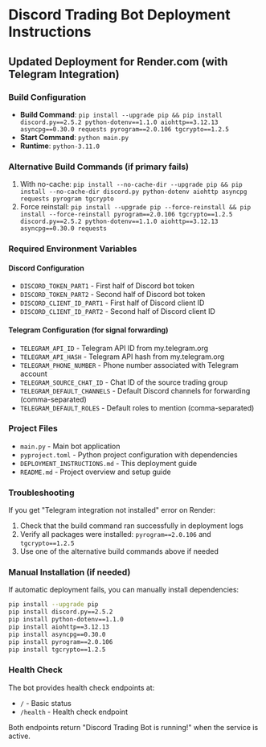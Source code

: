 # Discord Trading Bot Deployment Instructions

## Updated Deployment for Render.com (with Telegram Integration)

### Build Configuration
- **Build Command**: `pip install --upgrade pip && pip install discord.py==2.5.2 python-dotenv==1.1.0 aiohttp==3.12.13 asyncpg==0.30.0 requests pyrogram==2.0.106 tgcrypto==1.2.5`
- **Start Command**: `python main.py`
- **Runtime**: `python-3.11.0`

### Alternative Build Commands (if primary fails)
1. With no-cache: `pip install --no-cache-dir --upgrade pip && pip install --no-cache-dir discord.py python-dotenv aiohttp asyncpg requests pyrogram tgcrypto`
2. Force reinstall: `pip install --upgrade pip --force-reinstall && pip install --force-reinstall pyrogram==2.0.106 tgcrypto==1.2.5 discord.py==2.5.2 python-dotenv==1.1.0 aiohttp==3.12.13 asyncpg==0.30.0 requests`

### Required Environment Variables

#### Discord Configuration
- `DISCORD_TOKEN_PART1` - First half of Discord bot token
- `DISCORD_TOKEN_PART2` - Second half of Discord bot token  
- `DISCORD_CLIENT_ID_PART1` - First half of Discord client ID
- `DISCORD_CLIENT_ID_PART2` - Second half of Discord client ID

#### Telegram Configuration (for signal forwarding)
- `TELEGRAM_API_ID` - Telegram API ID from my.telegram.org
- `TELEGRAM_API_HASH` - Telegram API hash from my.telegram.org
- `TELEGRAM_PHONE_NUMBER` - Phone number associated with Telegram account
- `TELEGRAM_SOURCE_CHAT_ID` - Chat ID of the source trading group
- `TELEGRAM_DEFAULT_CHANNELS` - Default Discord channels for forwarding (comma-separated)
- `TELEGRAM_DEFAULT_ROLES` - Default roles to mention (comma-separated)

### Project Files
- `main.py` - Main bot application
- `pyproject.toml` - Python project configuration with dependencies
- `DEPLOYMENT_INSTRUCTIONS.md` - This deployment guide
- `README.md` - Project overview and setup guide

### Troubleshooting

If you get "Telegram integration not installed" error on Render:
1. Check that the build command ran successfully in deployment logs
2. Verify all packages were installed: `pyrogram==2.0.106` and `tgcrypto==1.2.5`
3. Use one of the alternative build commands above if needed

### Manual Installation (if needed)
If automatic deployment fails, you can manually install dependencies:
```bash
pip install --upgrade pip
pip install discord.py==2.5.2
pip install python-dotenv==1.1.0  
pip install aiohttp==3.12.13
pip install asyncpg==0.30.0
pip install pyrogram==2.0.106
pip install tgcrypto==1.2.5
```

### Health Check
The bot provides health check endpoints at:
- `/` - Basic status
- `/health` - Health check endpoint

Both endpoints return "Discord Trading Bot is running!" when the service is active.